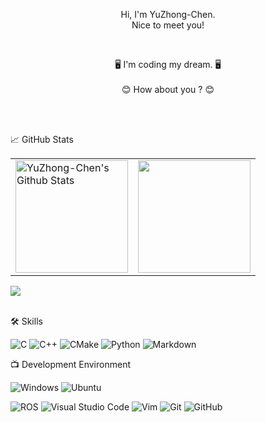 <p align="center">
  Hi, I'm YuZhong-Chen.
<br>
  Nice to meet you!
</p>

<br>
<p align="center">
  🖥️ I'm coding my dream. 🖥️
<br>
<br>
  😊 How about you ? 😊
</p>

<br>
<br>

<p align="left">
📈 GitHub Stats 
</p>  

<p align="center">
  <table border="0">
    <tr>
      <td>
        <a href="https://github.com/YuZhong-Chen/">
          <img 
            align="center" 
            src="https://github-readme-stats.vercel.app/api?username=YuZhong-Chen&show_icons=true&include_all_commits=true&hide_border=true&theme=city_lights&hide=prs,issues,contribs&count_private=true" 
            alt="YuZhong-Chen's Github Stats" 
            height="180rem"
          />
        </a>
      </td>
      <td> 
        <a href="https://github.com/YuZhong-Chen">
          <img 
            align="center" 
            src="https://github-readme-stats.vercel.app/api/top-langs/?username=YuZhong-Chen&layout=compact&hide_border=true&theme=city_lights" 
            height="180rem"
          />
        </a>
      </td>
    </tr>
  </table>
</p>

<a href="https://github.com/YuZhong-Chen">
  <img src="https://activity-graph.herokuapp.com/graph?username=YuZhong-Chen&theme=noctis-minimus&hide_border=true&color=718CA1&bg_color=1D252C" />
</a>

<br>
<br>

🛠️ Skills

![C](https://img.shields.io/badge/c-%2300599C.svg?style=for-the-badge&logo=c&logoColor=white)
![C++](https://img.shields.io/badge/c++-%2300599C.svg?style=for-the-badge&logo=c%2B%2B&logoColor=white)
![CMake](https://img.shields.io/badge/CMake-%23008FBA.svg?style=for-the-badge&logo=cmake&logoColor=white)
![Python](https://img.shields.io/badge/python-3670A0?style=for-the-badge&logo=python&logoColor=ffdd54)
![Markdown](https://img.shields.io/badge/markdown-%23000000.svg?style=for-the-badge&logo=markdown&logoColor=white)

📺 Development Environment

![Windows](https://img.shields.io/badge/Windows-0078D6?style=for-the-badge&logo=windows&logoColor=white)
![Ubuntu](https://img.shields.io/badge/Ubuntu-E95420?style=for-the-badge&logo=ubuntu&logoColor=white)

![ROS](https://img.shields.io/badge/ros-%230A0FF9.svg?style=for-the-badge&logo=ros&logoColor=dark)
![Visual Studio Code](https://img.shields.io/badge/Visual%20Studio%20Code-0078d7.svg?style=for-the-badge&logo=visual-studio-code&logoColor=white)
![Vim](https://img.shields.io/badge/VIM-%2311AB00.svg?style=for-the-badge&logo=vim&logoColor=white)
![Git](https://img.shields.io/badge/git-%23F05033.svg?style=for-the-badge&logo=git&logoColor=white)
![GitHub](https://img.shields.io/badge/github-%23121011.svg?style=for-the-badge&logo=github&logoColor=white)


